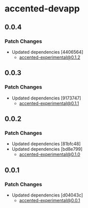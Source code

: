 # accented-devapp

## 0.0.4

### Patch Changes

- Updated dependencies [4406564]
  - accented-experimental@0.1.2

## 0.0.3

### Patch Changes

- Updated dependencies [9173747]
  - accented-experimental@0.1.1

## 0.0.2

### Patch Changes

- Updated dependencies [81bfc48]
- Updated dependencies [bd8e799]
  - accented-experimental@0.1.0

## 0.0.1

### Patch Changes

- Updated dependencies [d04043c]
  - accented-experimental@0.0.1
